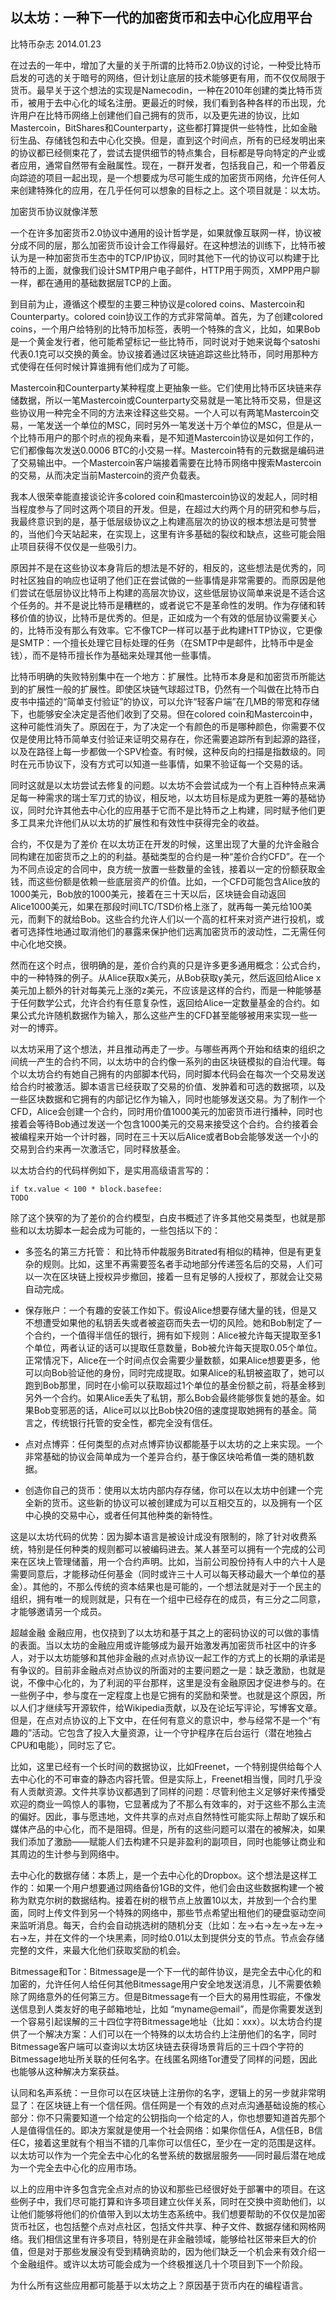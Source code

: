 ## 以太坊：一种下一代的加密货币和去中心化应用平台
比特币杂志
2014.01.23

在过去的一年中，增加了大量的关于所谓的比特币2.0协议的讨论，一种受比特币启发的可选的关于暗号的网络，但计划让底层的技术能够更有用，而不仅仅局限于货币。最早关于这个想法的实现是Namecodin，一种在2010年创建的类比特币货币，被用于去中心化的域名注册。更最近的时候，我们看到各种各样的币出现，允许用户在比特币网络上创建他们自己拥有的货币，以及更先进的协议，比如Mastercoin，BitShares和Counterparty，这些都打算提供一些特性，比如金融衍生品、存储钱包和去中心化交换。但是，直到这个时间点，所有的已经发明出来的协议都已经侧束花了，尝试去提供细节的特点集合，目标都是导向特定的产业或者应用，通常自然带有金融属性。现在，一群开发者，包括我自己，和一个带着反向踪迹的项目一起出现，是一个想要成为尽可能生成的加密货币网络，允许任何人来创建特殊化的应用，在几乎任何可以想象的目标之上。这个项目就是：以太坊。

加密货币协议就像洋葱

一个在许多加密货币2.0协议中通用的设计哲学是，如果就像互联网一样，协议被分成不同的层，那么加密货币设计会工作得最好。在这种想法的训练下，比特币被认为是一种加密货币生态中的TCP/IP协议，同时其他下一代的协议可以构建于比特币的上面，就像我们设计SMTP用户电子邮件，HTTP用于网页，XMPP用户聊一样，都在通用的基础数据层TCP的上面。

到目前为止，遵循这个模型的主要三种协议是colored coins、Mastercoin和Counterparty。colored coin协议工作的方式非常简单。首先，为了创建colored coins，一个用户给特别的比特币加标签，表明一个特殊的含义，比如，如果Bob是一个黄金发行者，他可能希望标记一些比特币，同时说对于她来说每个satoshi代表0.1克可以交换的黄金。协议接着通过区块链追踪这些比特币，同时用那种方式使得在任何时候计算谁拥有他们成为了可能。

Mastercoin和Counterparty某种程度上更抽象一些。它们使用比特币区块链来存储数据，所以一笔Mastercoin或Counterparty交易就是一笔比特币交易，但是这些协议用一种完全不同的方法来诠释这些交易。一个人可以有两笔Mastercoin交易，一笔发送一个单位的MSC，同时另外一笔发送十万个单位的MSC，但是从一个比特币用户的那个时点的视角来看，是不知道Mastercoin协议是如何工作的，它们都像每次发送0.0006 BTC的小交易一样。Mastercoin特有的元数据是编码进了交易输出中。一个Mastercoin客户端接着需要在比特币网络中搜索Mastercoin的交易，从而决定当前Mastercoin的资产负载表。

我本人很荣幸能直接谈论许多colored coin和mastercoin协议的发起人，同时相当程度参与了同时这两个项目的开发。但是，在超过大约两个月的研究和参与后，我最终意识到的是，基于低层级协议之上构建高层次的协议的根本想法是可赞誉的，当他们今天站起来，在实现上，这里有许多基础的裂纹和缺点，这些可能会阻止项目获得不仅仅是一些吸引力。

原因并不是在这些协议本身背后的想法是不好的，相反的，这些想法是优秀的，同时社区独自的响应也证明了他们正在尝试做的一些事情是非常需要的。而原因是他们尝试在低层协议比特币上构建的高层次协议，这些低层协议简单来说是不适合这个任务的。并不是说比特币是糟糕的，或者说它不是革命性的发明。作为存储和转移价值的协议，比特币是优秀的。但是，正如成为一个有效的低层协议需要关心的，比特币没有那么有效率。它不像TCP一样可以基于此构建HTTP协议，它更像是SMTP：一个擅长处理它目标处理的任务（在SMTP中是邮件，比特币中是金钱），而不是特币擅长作为基础来处理其他一些事情。

比特币明确的失败特别集中在一个地方：扩展性。比特币本身是和加密货币所能达到的扩展性一般的扩展性。即使区块链气球超过TB，仍然有一个叫做在比特币白皮书中描述的“简单支付验证”的协议，可以允许“轻客户端”在几MB的带宽和存储下，也能够安全决定是否他们收到了交易。但在colored coin和Mastercoin中，这种可能性消失了。原因在于，为了决定一个有颜色的币是哪种颜色，你需要不仅仅是使用比特币简单支付验证来证明交易存在，你还需要追踪所有到起源的路径，以及在路径上每一步都做一个SPV检查。有时候，这种反向的扫描是指数级的。同时在元币协议下，没有方式可以知道一些事情，如果不验证每一个交易的话。

同时这就是以太坊尝试去修复的问题。以太坊不会尝试成为一个有上百种特点来满足每一种需求的瑞士军刀式的协议，相反地，以太坊目标是成为更胜一筹的基础协议，同时允许其他去中心化的应用基于它而不是比特币之上构建，同时赋予他们更多工具来允许他们从以太坊的扩展性和有效性中获得完全的收益。

合约，不仅是为了差价
在以太坊正在开发的时候，这里出现了大量的允许金融合同构建在加密货币之上的的利益。基础类型的合约是一种“差价合约CFD”。在一个为不同点设定的合同中，良方统一放置一些数量的金钱，接着以一定的份额获取金钱，而这些份额是依赖一些底层资产的价值。比如，一个CFD可能包含Alice放的1000美元，Bob放的1000美元，接着在三十天以后，区块链会自动返回Alice1000美元，如果在那段时间LTC/TSD价格上涨了，就再每一美元给100美元，而剩下的就给Bob。这些合约允许人们以一个高的杠杆来对资产进行投机，或者可选择性地通过取消他们的暴露来保护他们远离加密货币的波动性，二无需任何中心化地交换。

然而在这个时点，很明确的是，差价合约真的只是许多更多通用概念：公式合约，中的一种特殊的例子。从Alice获取x美元，从Bob获取y美元，然后返回给Alice x美元加上额外的针对每美元上涨的z美元，不应该是这样的合约，而是一种能够基于任何数学公式，允许合约有任意复杂性，返回给Alice一定数量基金的合约。如果公式允许随机数据作为输入，那么这些产生的CFD甚至能够被用来实现一些一对一的博弈。

以太坊采用了这个想法，并且推动再走了一步。与哪些再两个开始和结束的组织之间统一产生的合约不同，以太坊中的合约像一系列的由区块链模拟的自治代理。每个以太坊合约有她自己拥有的内部脚本代码，同时脚本代码会在每次一个交易发送给合约时被激活。脚本语言已经获取了交易的价值、发肿着和可选的数据项，以及一些区块数据和它拥有的内部记忆作为输入，同时也能够发送交易。为了制作一个CFD，Alice会创建一个合约，同时用价值1000美元的加密货币进行播种，同时也接着会等待Bob通过发送一个包含1000美元的交易来接受这个合约。合约接着会被编程来开始一个计时器，同时在三十天以后Alice或者Bob会能够发送一个小的交易到合约来再一次激活它，同时释放基金。

以太坊合约的代码样例如下，是实用高级语言写的：
```
if tx.value < 100 * block.basefee:
TODO
```

除了这个狭窄的为了差价的合约模型，白皮书概述了许多其他交易类型，也就是那些和以太坊脚本一起会成为可能的，一些包括以下的：

* 多签名的第三方托管： 和比特币仲裁服务Bitrated有相似的精神，但是有更复杂的规则。比如，这里不再需要签名者手动地部分传递签名后的交易，人们可以一次在区块链上授权异步撤回，接着一旦有足够的人授权了，那就会让交易自动完成。

* 保存账户：一个有趣的安装工作如下。假设Alice想要存储大量的钱，但是又不想遭受如果他的私钥丢失或者被盗窃而失去一切的风险。她和Bob制定了一个合约，一个值得半信任的银行，拥有如下规则：Alice被允许每天提取至多1个单位，两者认证的话可以提取任意数量，Bob被允许每天提取0.05个单位。正常情况下，Alice在一个时间点仅会需要少量数额，如果Alice想要更多，他可以向Bob验证他的身份，同时完成提取。如果Alice的私钥被盗取了，她可以跑到Bob那里，同时在小偷可以获取超过1个单位的基金份额之前，将基金移到另外一个合约。如果Alice丢失了私钥，那么Bob会最终能够恢复她的基金。如果Bob变邪恶的话，Alice可以以比Bob快20倍的速度提取她拥有的基金。简言之，传统银行托管的安全性，都完全没有信任。

* 点对点博弈：任何类型的点对点博弈协议都能基于以太坊的之上来实现。一个非常基础的协议会简单成为一个差异合约，基于像区块哈希值一类的随机数据。

* 创造你自己的货币：使用以太坊内部内存存储，你可以在以太坊中创建一个完全新的货币。这些新的协议可以被创建成为可以互相交互的，以及拥有一个区中心换的交易中心，或者任何其他种类的新特性。

这是以太坊代码的优势：因为脚本语言是被设计成没有限制的，除了针对收费系统，特别是任何种类的规则都可以被编码进去。某人甚至可以拥有一个完成的公司来在区块上管理储蓄，用一个合约声明。比如，当前公司股份持有人中的六十人是需要同意后，才能移动任何基金（同时或许三十人可以每天移动最大一个单位的基金）。其他的，不那么传统的资本结果也是可能的，一个想法就是对于一个民主的组织，拥有唯一的规则就是，只有在一个组中已经存在的成员，有三分之二同意，才能够邀请另一个成员。

超越金融
金融应用，也仅挠到了以太坊和基于其之上的密码协议的可以做的事情的表面。当以太坊的金融应用或许能够成为最开始激发再加密货币社区中的许多人，对于以太坊能够和其他非金融的点对点协议一起工作的方式上的长期的承诺是有争议的。目前非金融点对点协议的所面对的主要问题之一是：缺乏激励，也就是说，不像中心化的，为了利润的平台那样，这里是没有金融原因才促进参与的。在一些例子中，参与度在一定程度上也是它拥有的奖励和荣誉。也就是这个原因，所以人们才继续写开源软件，给Wikipedia贡献，以及在论坛写评论，写博客文章。但是，在点对点协议的上下文中，在任何有意义的意识中，参与经常不是一个“有趣的”活动。它包含了投入大量资源，让一个守护程序在后台运行（潜在地独占CPU和电能），同时忘了它。

比如，这里已经有一个长时间的数据协议，比如Freenet，一个特别提供给每个人去中心化的不可审查的静态内容托管。但是实际上，Freenet相当慢，同时几乎没有人贡献资源。文件共享协议都遇到了同样的问题：尽管利他主义足够好来传播受欢迎的商业一鸣惊人的事物，它显著成为了不那么有效率的，对于这些不那么主流的偏好。因此，事与愿违地，文件共享的点对点自然特性可能实际上帮助了娱乐和媒体产品的中心化，而不是阻碍。但是，所有的这些问题可以潜在的被解决，如果我们添加了激励——赋能人们去构建不只是非盈利的副项目，同时也能够让商业和其周边的生计参与到网络中。

去中心化的数据存储：本质上，是一个去中心化的Dropbox。这个想法是这样工作的：如果一个用户想要通过网络备份1GB的文件，他们会由这些数据构建一个被称为默克尔树的数据结构。接着在树的根节点上放置10以太，并放到一个合约里面，同时上传文件到另一个特殊的网络中，那些节点希望出租他们的硬盘驱动空间来监听消息。每天，合约会自动挑选树的随机分支（比如：左->右->左->左->左->右->左，并在文件的一个块黑素，同时给0.01以太到提供分支的节点。节点会存储完整的文件，来最大化他们获取奖励的机会。

Bitmessage和Tor：Bitmessage是一个下一代的邮件协议，是完全去中心化的和加密的，允许任何人给任何其他Bitmessage用户安全地发送消息，儿不需要依赖除了网络意外的任何第三方。但是Bitmessage有一个巨大的易用性瑕疵，不像发送信息到人类友好的电子邮箱地址，比如 “myname@email”，而是你需要发送到一个容易引起误解的三十四位字符Bitmessage地址（比如：xxx）。以太坊合约提供了一个解决方案：人们可以在一个特殊的以太坊合约上注册他们的名字，同时Bitmessage客户端可以查询以太坊区块链去获得场景背后的三十四个字符的Bitmessage地址所关联的任何名字。在线匿名网络Tor遭受了同样的问题，因此也能够从这种解决方案获益。

认同和名声系统：一旦你可以在区块链上注册你的名字，逻辑上的另一步就非常明显了：在区块链上有一个信任网。信任网是一个有效的点对点沟通基础设施的核心部分：你不只需要知道一个给定的公钥指向一个给定的人，你也想要知道首先那个人是值得信任的。即决方案就是使用一个社会网络：如果你信任A，A信任B，B信任C，接着这里就有个相当不错的几率你可以信任C，至少在一定的范围是这样。以太坊可以作为一个完全去中心化的名誉系统的数据层服务——同时最后潜在地成为一个完全去中心化的应用市场。

以上的应用中许多包含完全点对点的协议和那些已经很好处于部署中的项目。在这些例子中，我们尽可能打算和许多项目建立伙伴关系，同时在交换中资助他们，以让他们能够将他们的价值带入到以太坊生态系统中。我们想要帮助的不仅仅是加密货币社区，也包括整个点对点社区，包括文件共享、种子文件、数据存储和网格网络。我们相信这里有许多项目，特别是在非金融领域，能够给社区带来巨大的价值，但是对于那些发展没有受到精确资助的，因为他们缺乏一个机会来有效介绍一个金融组件。或许以太坊可能会成为一个终极推送几十个项目到下一个阶段。

为什么所有这些应用都可能基于以太坊之上？原因基于货币内在的编程语言。
